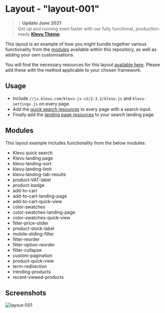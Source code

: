# Layout - "layout-001"

> :bulb: **Update June 2021**  
> Get up and running even faster with our fully functional, production-ready **[Klevu Theme](https://developers.klevu.com/javascript-library/integration/klevu-theme)**.

This layout is an example of how you might bundle together various functionality
from the [modules](/modules) available within this repository, as well as adding
your own customisations.

You will find the necessary resources for this layout 
[available here](/layout/layout-001/resources).
Please add these with the method applicable to your chosen framework.

## Usage

- Include `//js.klevu.com/klevu-js-v2/2.3.2/klevu.js` and `klevu-settings.js` on every page.
- Add the [quick search resources](/layout/layout-001/resources/quick) to every page with a search input.
- Finally add the [landing page resources](/layout/layout-001/resources/landing) to your search landing page.

## Modules

This layout example includes functionality from the below modules:

- Klevu quick search
- Klevu landing page
- klevu-landing-sort
- klevu-landing-limit
- klevu-landing-tab-results
- product-VAT-label
- product-badge
- add-to-cart
- add-to-cart-landing-page
- add-to-cart-quick-view
- color-swatches
- color-swatches-landing-page
- color-swatches-quick-view
- filter-price-slider
- product-stock-label
- mobile-sliding-filter
- filter-reorder
- filter-option-reorder
- filter-collapse
- custom-pagination
- product-quick-view
- term-redirection
- trending-products
- recent-viewed-products

## Screenshots

![layout-001](/layout/layout-001/images/image002.jpg)
